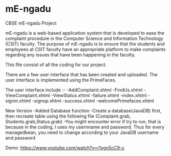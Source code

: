 # mE-ngadu
CBSE mE-ngadu Project

mE-ngadu is a web-based application system that is developed to ease the complaint procedure in the Computer Science and Information Technology (CSIT) faculty. The purpose of mE-ngadu is to ensure that the students and employees at CSIT faculty have an appropriate platform to make complaints regarding any issues that have been happening in the faculty. 


This file consist of all the coding for our project.


There are a few user interface that has been created and uploaded. The user interface is implemented using the PrimeFaces.

The user interface include :-
-AddComplaint.xhtml
-FindUs.xhtml 
-ViewComplaint.xhtml
-ViewStatus.xhtml
-failure.xhtml
-index.xhtml
-signin.xhtml
-signup.xhtml
-success.xhtml
-welcomePrimefaces.xhtml



New Version
-Added Database function
-Create a database(JavaDB) first, then recreate table using the following file
(Complaint.grab, Students.grab,Status.grab)
-You might encounter error if try to run, that is because in the coding, I uses my usernname and password. 
 Thus for every managedbean, you need to change according to your JavaDB username and password

Demo: https://www.youtube.com/watch?v=r1xgo5cC9-c

